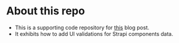 # About this repo
- This is a supporting code repository for [this](https://punits.dev/blog/input-validations-for-components-in-strapi/) blog post.
- It exhibits how to add UI validations for Strapi components data.